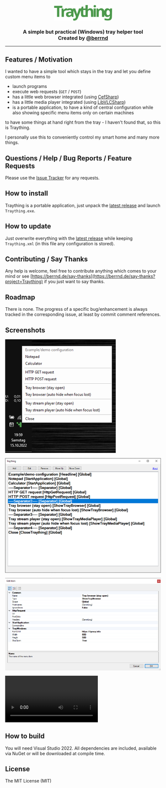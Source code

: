 <div align="center">
<img alt="Logo" height="50" src="https://raw.githubusercontent.com/berrnd/Traything/main/logo.svg?sanitize=true" />
<h3>A simple but practical (Windows) tray helper tool<br>Created by <a href="https://github.com/berrnd">@berrnd</a></h3>
</div>

-----

## Features / Motivation

I wanted to have a simple tool which stays in the tray and let you define custom menu items to

- launch programs
- execute web requests (`GET` / `POST`)
- has a little web browser integrated (using [CefSharp](https://cefsharp.github.io))
- has a little media player integrated (using [LibVLCSharp](https://github.com/videolan/libvlcsharp))
- is a portable application, to have a kind of central configuration while also showing specific menu items only on certain machines

to have some things at hand right from the tray - I haven't found that, so this is Traything.

I personally use this to conveniently control my smart home and many more things.

## Questions / Help / Bug Reports / Feature Requests

Please use the [Issue Tracker](https://github.com/berrnd/Traything/issues/new/choose) for any requests.

## How to install

Traything is a portable application, just unpack the [latest release](https://github.com/berrnd/Traything/releases/latest) and launch `Traything.exe`.

## How to update

Just overwrite everything with the [latest release](https://github.com/berrnd/Traything/releases/latest) while keeping `Traything.xml` (in this file any configuration is stored).

## Contributing / Say Thanks

Any help is welcome, feel free to contribute anything which comes to your mind or see [https://berrnd.de/say-thanks](https://berrnd.de/say-thanks?project=Traything) if you just want to say thanks.

## Roadmap

There is none. The progress of a specific bug/enhancement is always tracked in the corresponding issue, at least by commit comment references.

## Screenshots

![tray-menu](https://github.com/berrnd/Traything/raw/main/.github/publication_assets/tray-menu.png "tray-menu")

![main-window](https://github.com/berrnd/Traything/raw/main/.github/publication_assets/main-window.png "main-window")

![edit-item](https://github.com/berrnd/Traything/raw/main/.github/publication_assets/edit-item.png "edit-item")

![actions](https://github.com/berrnd/Traything/raw/main/.github/publication_assets/actions.mp4 "actions")

## How to build

You will need Visual Studio 2022. All dependencies are included, available via NuGet or will be downloaded at compile time.

## License

The MIT License (MIT)
